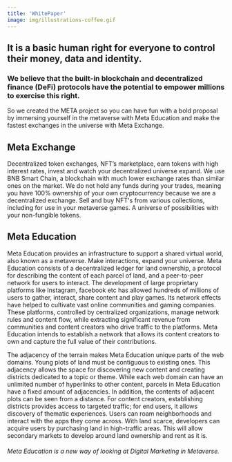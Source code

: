 ```yaml
---
title: 'WhitePaper'
image: img/illustrations-coffee.gif
---
```

## It is a basic human right for everyone to control their money, data and identity.


### We believe that the built-in blockchain and decentralized finance (DeFi) protocols have the potential to empower millions to exercise this right.

 So we created the META project so you can have fun with a bold proposal by immersing yourself in the metaverse with Meta Education and make the fastest exchanges in the universe with Meta Exchange.



## Meta Exchange
Decentralized token exchanges, NFT’s marketplace, earn tokens with high interest rates, invest and watch your decentralized universe expand.
We use BNB Smart Chain, a blockchain with much lower exchange rates than similar ones on the market.
We do not hold any funds during your trades, meaning you have 100% ownership of your own cryptocurrency because we are a decentralized exchange.
Sell and buy NFT's from various collections, including for use in your metaverse games. A universe of possibilities with your non-fungible tokens.


## Meta Education

Meta Education provides an infrastructure to support a shared virtual world, also known as a metaverse.
Make interactions, expand your universe.
Meta Education consists of a decentralized ledger for land ownership, a protocol for describing the content of each parcel of land, and a peer-to-peer network for users to interact.
The development of large proprietary platforms like Instagram, facebook etc has allowed hundreds of millions of users to gather, interact, share content and play games. Its network effects have helped to cultivate vast online communities and gaming companies.
These platforms, controlled by centralized organizations, manage network rules and content flow, while extracting significant revenue from communities and
content creators who drive traffic to the platforms.
Meta Education intends to establish a network that allows its content creators to own and capture the full value of their contributions.

The adjacency of the terrain makes Meta Education unique parts of the web domains. Young
plots of land must be contiguous to existing ones. This adjacency allows the space
for discovering new content and creating districts dedicated to a topic or
theme. While each web domain can have an unlimited number of hyperlinks to other
content, parcels in Meta Education have a fixed amount of adjacencies. In addition, the contents of adjacent plots can be seen from a distance. For content creators, establishing districts provides access to targeted traffic; for end users, it allows discovery of thematic experiences. Users can roam neighborhoods and interact with the apps they come across.
With land scarce, developers can acquire users by purchasing land in high-traffic areas. This will allow secondary markets to develop around land ownership and rent as it is.

###### Meta Education is a new way of looking at Digital Marketing in Metaverse.




